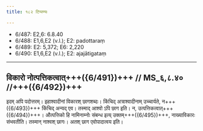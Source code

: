 ```yaml
---
title: १८२ टिप्पण्यः

---
```

- 6/487: E2,6: 6.8.40
- 6/488: E1,6,E2 (v.l.); E2: padottaraṃ
- 6/489: E2: 5,372; E6: 2,220
- 6/490: E1,6,E2 (v.l.); E2: ajajātigataṃ

____________________________________________


## विकारो नोत्पत्तिकत्वात्+++({6/491})+++ // MS_६,८.४० //+++({6/492})+++
इदम् अपि पदोत्तरम्। इहाश्वादीनां विकारश् छागशब्दः। किंचिद् अत्राश्वादीनाम् उच्चार्यते, न+++({6/493})+++ किंचिद् अन्यद् एव। तस्माद् आश्वो ऽपि छाग इति। न, उत्पत्तिकत्वात्+++({6/494})+++। औत्पत्तिको हि नामिनाम्नोः संबन्ध इत्य् उक्तम्+++({6/495})+++, नाख्याविकारः संभवतीति। तस्मान् नाश्वश् छागः। अतश् छाग एवोपादात्वय इति।
